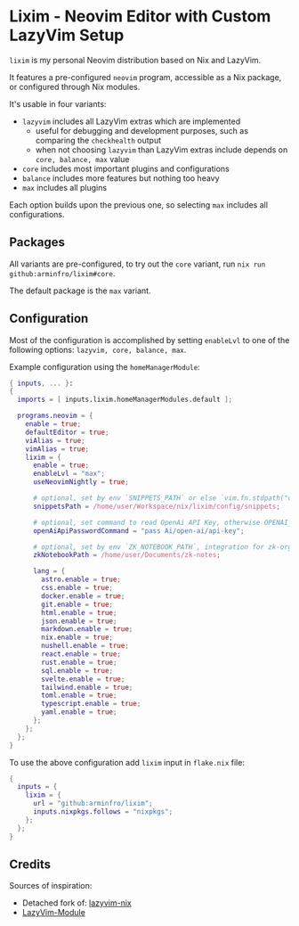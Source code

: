 # Lixim - Neovim Editor with Custom LazyVim Setup

`lixim` is my personal Neovim distribution based on Nix and LazyVim.

It features a pre-configured `neovim` program, accessible as a Nix package, or configured through Nix modules.

It's usable in four variants:

- `lazyvim` includes all LazyVim extras which are implemented
  - useful for debugging and development purposes, such as comparing the `checkhealth` output
  - when not choosing `lazyvim` than LazyVim extras include depends on `core, balance, max` value
- `core` includes most important plugins and configurations
- `balance` includes more features but nothing too heavy
- `max` includes all plugins

Each option builds upon the previous one, so selecting `max` includes all configurations.

## Packages

All variants are pre-configured, to try out the `core` variant, run `nix run github:arminfro/lixim#core`.

The default package is the `max` variant.

## Configuration

Most of the configuration is accomplished by setting `enableLvl` to one of the following options: `lazyvim, core, balance, max`.

Example configuration using the `homeManagerModule`:

```nix
{ inputs, ... }:
{
  imports = [ inputs.lixim.homeManagerModules.default ];

  programs.neovim = {
    enable = true;
    defaultEditor = true;
    viAlias = true;
    vimAlias = true;
    lixim = {
      enable = true;
      enableLvl = "max";
      useNeovimNightly = true;

      # optional, set by env `SNIPPETS_PATH` or else `vim.fn.stdpath("config") .. "/snippets"`
      snippetsPath = /home/user/Workspace/nix/lixim/config/snippets;

      # optional, set command to read OpenAi API Key, otherwise OPENAI_API_KEY is tried
      openAiApiPasswordCommand = "pass Ai/open-ai/api-key";

      # optional, set by env `ZK_NOTEBOOK_PATH`, integration for zk-org.github.io/zk
      zkNotebookPath = /home/user/Documents/zk-notes;

      lang = {
        astro.enable = true;
        css.enable = true;
        docker.enable = true;
        git.enable = true;
        html.enable = true;
        json.enable = true;
        markdown.enable = true;
        nix.enable = true;
        nushell.enable = true;
        react.enable = true;
        rust.enable = true;
        sql.enable = true;
        svelte.enable = true;
        tailwind.enable = true;
        toml.enable = true;
        typescript.enable = true;
        yaml.enable = true;
      };
    };
  };
}
```

To use the above configuration add `lixim` input in `flake.nix` file:

```nix
{
  inputs = {
    lixim = {
      url = "github:arminfro/lixim";
      inputs.nixpkgs.follows = "nixpkgs";
    };
  };
}
```

## Credits

Sources of inspiration:

- Detached fork of: [lazyvim-nix](https://github.com/jla2000/lazyvim-nix)
- [LazyVim-Module](https://github.com/matadaniel/LazyVim-module)
